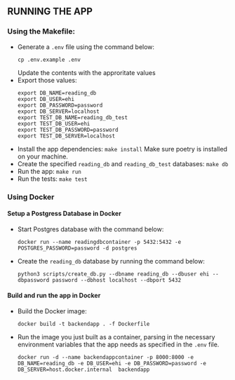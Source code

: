 ## RUNNING THE APP
### Using the Makefile:
- Generate a `.env` file using the command below:
    ```
    cp .env.example .env
    ```
    Update the contents with the approritate values
- Export those values:
    ```
    export DB_NAME=reading_db
    export DB_USER=ehi
    export DB_PASSWORD=password 
    export DB_SERVER=localhost 
    export TEST_DB_NAME=reading_db_test 
    export TEST_DB_USER=ehi 
    export TEST_DB_PASSWORD=password 
    export TEST_DB_SERVER=localhost
    ```
- Install the app dependencies: `make install`
Make sure poetry is installed on your machine.
- Create the specified `reading_db` and `reading_db_test` databases: `make db`
- Run the app: `make run`
- Run the tests: `make test`


### Using Docker
#### Setup a Postgress Database in Docker
- Start Postgres database with the command below:
    ```
    docker run --name readingdbcontainer -p 5432:5432 -e POSTGRES_PASSWORD=password -d postgres
    ```
- Create the `reading_db` database by running the command below:
    ```
    python3 scripts/create_db.py --dbname reading_db --dbuser ehi --dbpassword password --dbhost localhost --dbport 5432
    ```

#### Build and run the app in Docker
- Build the Docker image:
    ```
    docker build -t backendapp . -f Dockerfile
    ```

- Run the image you just built as a container, parsing in the necessary environment variables that the app needs as specified in the `.env` file.
    ```
    docker run -d --name backendappcontainer -p 8000:8000 -e DB_NAME=reading_db -e DB_USER=ehi -e DB_PASSWORD=password -e DB_SERVER=host.docker.internal  backendapp
    ```